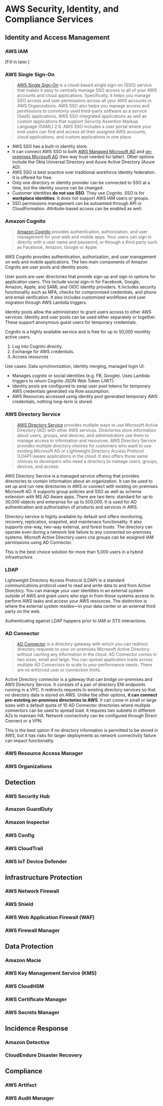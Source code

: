 # AWS Security, Identity, and Compliance Services

## Identity and Access Management

### AWS IAM

[Fill in later.]

### AWS Single Sign-On

> [AWS Single Sign-On](https://docs.aws.amazon.com/singlesignon/latest/userguide/what-is.html) is a cloud-based single sign-on (SSO) service that makes it easy to centrally manage SSO access to all of your AWS accounts and cloud applications. Specifically, it helps you manage SSO access and user permissions across all your AWS accounts in AWS Organizations. AWS SSO also helps you manage access and permissions to commonly used third-party software as a service (SaaS) applications, AWS SSO-integrated applications as well as custom applications that support Security Assertion Markup Language (SAML) 2.0. AWS SSO includes a user portal where your end-users can find and access all their assigned AWS accounts, cloud applications, and custom applications in one place.

* AWS SSO has a built-in identity store.
* It can connect AWS SSO to both [AWS Managed Microsoft AD](https://docs.aws.amazon.com/singlesignon/latest/userguide/connectawsad.html) and [on-premises Microsoft AD](https://docs.aws.amazon.com/singlesignon/latest/userguide/connectonpremad.html) (two way trust needed for latter). Other options include the Okta Universal Directory and Azure Active Directory (Azure AD).
* AWS SSO is best practice over traditional workforce identity federation. It is offered for free.
* Only one directory or identity provider can be connected to SSO at a time, but the identity source can be changed.
* Customer identities **do not use SSO**. They use Cognito. SSO is for **workplace identities**. It does not support AWS IAM users or groups.
* SSO permissions management can be autoamted through API or CloudFormation. Attribute-based access can be enabled as well.

### Amazon Cognito

> [Amazon Cognito](https://docs.aws.amazon.com/cognito/latest/developerguide/what-is-amazon-cognito.html) provides authentication, authorization, and user management for your web and mobile apps. Your users can sign in directly with a user name and password, or through a third party such as Facebook, Amazon, Google or Apple.
> 

AWS Cognito provides authentication, authorization, and user management on web and mobile applications. The two main components of Amazon Cognito are user pools and identity pools. 

User pools are user directories that provide sign-up and sign-in options for application users. This include social sign-in for Facebook, Google, Amazon, Apple, and SAML and OIDC identity providers. It includes security functionality such as MFA, checks for compromised credentials, and phone and email verification. It also includes customized workflows and user migration through AWS Lambda triggers.

Identity pools allow the administrator to grant users access to other AWS services. Identity and user pools can be used either separately or together.  These support anonymous guest users for temporary credentials.

Cognito is a highly available service and is free for up to 50,000 monthly active users.


1. Log into Cognito directly.
2. Exchange for AWS credentials.
3. Access resources

Use cases: Data synchronization, identity merging, managed login UI.

* Manages cognito or social identities (e.g. FB, Google). Uses Lambda triggers to return Cognito JSON Web Token (JWT).
* Identity pools are configured to swap user pool tokens for temporary AWS credentials generated via Role assumption.
* AWS Resources accessed using identity pool generated temporary AWS credentials, nothing long-term is stored.

### AWS Directory Service

>[AWS Directory Service](https://docs.aws.amazon.com/directoryservice/latest/admin-guide/what_is.html) provides multiple ways to use Microsoft Active Directory (AD) with other AWS services. Directories store information about users, groups, and devices, and administrators use them to manage access to information and resources. AWS Directory Service provides multiple directory choices for customers who want to use existing Microsoft AD or Lightweight Directory Access Protocol (LDAP)–aware applications in the cloud. It also offers those same choices to developers who need a directory to manage users, groups, devices, and access.
>

AWS Directory Service is a managed service offering that provides directories to contain information about an organization. It can be used to set up and run new directories in AWS or connect with existing on-premises Microsoft AD. It supports group policies and SSO as well as schema extension with MS AD Aware apps. There are two tiers: standard for up to 30,000 objects and enterprise for up to 500,000. It is used for AD authentication and authorization of products and services in AWS.

Directory service is highly available by default and offers monitoring, recovery, replication, snapshot, and maintenace functionality. It also supports one-way, two-way external, and forest trusts. The directory can operate even during a network link failure to any connected on-premises systems. Microsft Active Directory users cna groups can be assigned IAM permissions using AD Connector.

This is the best choice solution for more than 5,000 users in a hybrid infrastructure.

### LDAP

Lightweight Directory Access Protocol (LDAP) is a standard communications protocol used to read and write data to and from Active Directory. You can manage your user identities in an external system outside of AWS and grant users who sign in from those systems access to perform AWS tasks and access your AWS resources. The distinction is where the external system resides—in your data center or an external third party on the web.

Authenticating against LDAP happens prior to IAM or STS interactions.


### AD Connector

>[AD Connector](https://docs.aws.amazon.com/directoryservice/latest/admin-guide/directory_ad_connector.html) is a directory gateway with which you can redirect directory requests to your on-premises Microsoft Active Directory without caching any information in the cloud. AD Connector comes in two sizes, small and large. You can spread application loads across multiple AD Connectors to scale to your performance needs. There are no enforced user or connection limits.
>

Active Directory connector is a gateway that can bridge on-premises and AWS Directory Service. It consists of a pair of directory ENI endpoints running in a VPC. It redirects requests to existing directory services so that no directory data is stored on AWS. Unlike the other options, **it can connect pre-existing on-premises directories to AWS**. It can come in small or large sizes with a default quota of 10 AD Connector directories where multiple connectors can be used to spread load. It requires two subnets in different AZs to maintain HA. Network connectivity can be configured through Direct Connect or a VPN.

This is the best option if no directory information is permitted to be stored in AWS, but it has risks for larger deployments as network connectivity failure can impact functionality.


### AWS Resource Access Manager

### AWS Organizations

## Detection

### AWS Security Hub

### Amazon GuardDuty

### Amazon Inspector

### AWS Config

### AWS CloudTrail

### AWS IoT Device Defender

## Infrastructure Protection

### AWS Network Firewall

### AWS Shield

### AWS Web Application Firewall (WAF)

### AWS Firewall Manager

## Data Protection

### Amazon Macie

### AWS Key Management Service (KMS)

### AWS CloudHSM

### AWS Certificate Manager

### AWS Secrets Manager

## Incidence Response

### Amazon Detective

### CloudEndure Disaster Recovery

## Compliance

### AWS Artifact

### AWS Audit Manager

